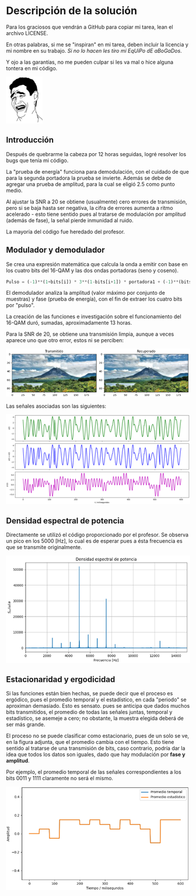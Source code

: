 # Descripción de la solución

Para los graciosos que vendrán a GitHub para copiar mi tarea,
lean el archivo LICENSE.

En otras palabras, si me se "inspiran" en mi tarea, deben incluir
la licencia y mi nombre en su trabajo. _Si no lo hacen les tiro
mi EqUiPo dE aBoGaDos_.

Y ojo a las garantías, no me pueden culpar si les va mal o hice
alguna tontera en mi código.

![gotcha](res/:p.png)

## Introducción
Después de quebrarme la cabeza por 12 horas seguidas,
logré resolver los bugs que tenía mi código.

La "prueba de energía" funciona para demodulación, con
el cuidado de que para la segunda portadora la prueba
se invierte. Además se debe de agregar una prueba de amplitud, 
para la cual se eligió 2.5 como punto medio.

Al ajustar la SNR a 20 se obtiene (usualmente) cero errores de transmisión, pero
si se baja hasta ser negativa, la cifra de errores aumenta a ritmo
acelerado - esto tiene sentido pues al tratarse de modulación
por amplitud (además de fase), la señal pierde inmunidad al ruido.

La mayoría del código fue heredado del profesor.

## Modulador y demodulador
Se crea una expresión matemática que calcula la onda a emitir con base
en los cuatro bits del 16-QAM y las dos ondas portadoras (seno y coseno).

```python
Pulso = (-1)**(1+bits[i]) * 3**(1-bits[i+1]) * portadora1 + (-1)**(bits[i+2]) * 3**(1-bits[i+3]) * portadora2
```

El demodulador analiza la amplitud (valor máximo por conjunto de muestras)
y fase (prueba de energía), con el fin de extraer los cuatro bits por "pulso".

La creación de las funciones e investigación sobre el funcionamiento del 
16-QAM duró, sumadas, aproximadamente 13 horas.

Para la SNR de 20, se obtiene una transmisión limpia, aunque a veces aparece
uno que otro error, estos ni se perciben:

![SNR = 20 \[dB\]](res/txrx.png)

Las señales asociadas son las siguientes:

![Señales transmitidas](res/signals.png)

## Densidad espectral de potencia
Directamente se utilizó el código proporcionado por el profesor. Se observa
un pico en los 5000 \[Hz\], lo cual es de esperar pues a ésta frecuencia es
que se transmite originalmente.

![Densidad de potencia](res/sxx.png)

## Estacionaridad y ergodicidad
Si las funciones están bien hechas, se puede decir que el proceso es ergódico,
pues el promedio temporal y el estadístico, en cada "periodo" se aproximan demasiado.
Esto es sensato. pues se anticipa que dados muchos bits transmitidos, el promedio de
todas las señales juntas, temporal y estadístico, se asemeje a cero; no obstante, la
muestra elegida deberá de ser más grande.

El proceso no se puede clasificar como estacionario, pues de un solo se
ve, en la figura adjunta, que el promedio cambia con el tiempo. Esto tiene sentido
al tratarse de una transmisión de bits, caso contrario, podría dar la idea que
todos los datos son iguales, dado que hay modulación por **fase y amplitud**.

Por ejemplo, el promedio temporal de las señales correspondientes a los bits 0011 y
1111 claramente no será el mismo.

![Promedios](res/avgs.png)
